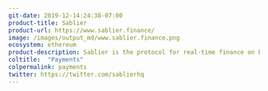 ```yaml
---
git-date: 2019-12-14:24:38-07:00
product-title: Sablier
product-url: https://www.sablier.finance/
image: /images/output_md/www.sablier.finance.png
ecosystem: ethereum
product-description: Sablier is the protocol for real-time finance on Ethereum, that enables continuous, autonomous and trustless payroll.
coltitle:  "Payments"
colpermalink: payments
twitter: https://twitter.com/sablierhq
---
```

